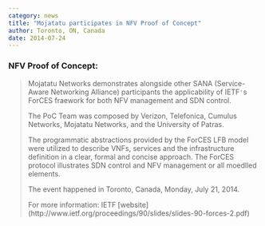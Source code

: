 ```yaml
---
category: news
title: "Mojatatu participates in NFV Proof of Concept"
author: Toronto, ON, Canada 
date: 2014-07-24
---
```

### NFV Proof of Concept: ###
> Mojatatu Networks demonstrates alongside other SANA (Service-Aware Networking Alliance) participants the applicability of IETF`'`s ForCES fraework for both NFV management and SDN control.
> <p>The PoC Team was composed by Verizon, Telefonica, Cumulus Networks, Mojatatu Networks, and the University of Patras.</p>
> <p>The programmatic abstractions provided by the ForCES LFB model were utilized to describe VNFs, services and the infrastructure definition in a clear, formal and concise approach. The ForCES protocol illustrates SDN control and NFV management or all moedlled elements.</p>
> <p>The event happened in Toronto, Canada, Monday, July 21, 2014.</p>
> For more information:
> IETF [website](http://www.ietf.org/proceedings/90/slides/slides-90-forces-2.pdf)
